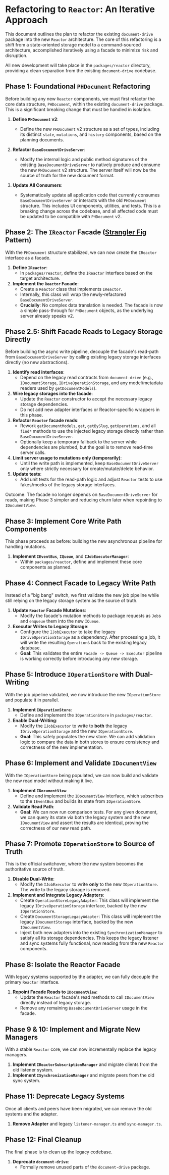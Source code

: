 # Refactoring to `Reactor`: An Iterative Approach

This document outlines the plan to refactor the existing `document-drive` package into the new `Reactor` architecture. The core of this refactoring is a shift from a state-oriented storage model to a command-sourced architecture, accomplished iteratively using a facade to minimize risk and disruption.

All new development will take place in the `packages/reactor` directory, providing a clean separation from the existing `document-drive` codebase.

## Phase 1: Foundational `PHDocument` Refactoring

Before building any new `Reactor` components, we must first refactor the core data structure, `PHDocument`, within the existing `document-drive` package. This is a significant breaking change that must be handled in isolation.

1.  **Define `PHDocument` v2**:
    *   Define the new `PHDocument` v2 structure as a set of types, including its distinct `state`, `mutations`, and `history` components, based on the planning documents.

2.  **Refactor `BaseDocumentDriveServer`**:
    *   Modify the internal logic and public method signatures of the existing `BaseDocumentDriveServer` to natively produce and consume the new `PHDocument` v2 structure. The server itself will now be the source of truth for the new document format.

3.  **Update All Consumers**:
    *   Systematically update all application code that currently consumes `BaseDocumentDriveServer` or interacts with the old `PHDocument` structure. This includes UI components, utilities, and tests. This is a breaking change across the codebase, and all affected code must be updated to be compatible with `PHDocument` v2.

## Phase 2: The `IReactor` Facade ([Strangler Fig](https://learn.microsoft.com/en-us/azure/architecture/patterns/strangler-fig) Pattern)

With the `PHDocument` structure stabilized, we can now create the `IReactor` interface as a facade.

1.  **Define `IReactor`**:
    *   In `packages/reactor`, define the `IReactor` interface based on the target architecture.
2.  **Implement the `Reactor` Facade**:
    *   Create a `Reactor` class that implements `IReactor`.
    *   Internally, this class will wrap the newly-refactored `BaseDocumentDriveServer`.
    *   **Crucially**: No complex data translation is needed. The facade is now a simple pass-through for `PHDocument` objects, as the underlying server already speaks v2.

## Phase 2.5: Shift Facade Reads to Legacy Storage Directly

Before building the async write pipeline, decouple the facade's read-path from `BaseDocumentDriveServer` by calling existing legacy storage interfaces directly (no new abstractions).

1.  **Identify read interfaces**:
    *   Depend on the legacy read contracts from `document-drive` (e.g., `IDocumentStorage`, `IDriveOperationStorage`, and any model/metadata readers used by `getDocumentModels`).
2.  **Wire legacy storages into the facade**:
    *   Update the `Reactor` constructor to accept the necessary legacy storage dependencies.
    *   Do not add new adapter interfaces or Reactor-specific wrappers in this phase.
3.  **Refactor `Reactor` facade reads**:
    *   Rework `getDocumentModels`, `get`, `getBySlug`, `getOperations`, and all `find*` methods to use the injected legacy storage directly rather than `BaseDocumentDriveServer`.
    *   Optionally keep a temporary fallback to the server while dependencies are plumbed, but the goal is to remove read-time server calls.
4.  **Limit server usage to mutations only (temporarily)**:
    *   Until the write path is implemented, keep `BaseDocumentDriveServer` only where strictly necessary for create/mutate/delete behavior.
5.  **Update tests**:
    *   Add unit tests for the read-path logic and adjust `Reactor` tests to use fakes/mocks of the legacy storage interfaces.

Outcome: The facade no longer depends on `BaseDocumentDriveServer` for reads, making Phase 3 simpler and reducing churn later when repointing to `IDocumentView`.

## Phase 3: Implement Core Write Path Components

This phase proceeds as before: building the new asynchronous pipeline for handling mutations.

1.  **Implement `IEventBus`**, **`IQueue`**, and **`IJobExecutorManager`**:
    *   Within `packages/reactor`, define and implement these core components as planned.

## Phase 4: Connect Facade to Legacy Write Path

Instead of a "big bang" switch, we first validate the new job pipeline while still relying on the legacy storage system as the source of truth.

1.  **Update `Reactor` Facade Mutations**:
    *   Modify the facade's mutation methods to package requests as `Job`s and `enqueue` them into the new `IQueue`.
2.  **Executor Writes to Legacy Storage**:
    *   Configure the `IJobExecutor` to take the legacy `IDriveOperationStorage` as a dependency. After processing a job, it will write the resulting `Operation`s back to the existing legacy database.
    *   **Goal**: This validates the entire `Facade -> Queue -> Executor` pipeline is working correctly before introducing any new storage.

## Phase 5: Introduce `IOperationStore` with Dual-Writing

With the job pipeline validated, we now introduce the new `IOperationStore` and populate it in parallel.

1.  **Implement `IOperationStore`**:
    *   Define and implement the `IOperationStore` in `packages/reactor`.
2.  **Enable Dual-Writing**:
    *   Modify the `IJobExecutor` to write to **both** the legacy `IDriveOperationStorage` and the new `IOperationStore`.
    *   **Goal**: This safely populates the new store. We can add validation logic to compare the data in both stores to ensure consistency and correctness of the new implementation.

## Phase 6: Implement and Validate `IDocumentView`

With the `IOperationStore` being populated, we can now build and validate the new read model without making it live.

1.  **Implement `IDocumentView`**:
    *   Define and implement the `IDocumentView` interface, which subscribes to the `IEventBus` and builds its state from `IOperationStore`.
2.  **Validate Read Path**:
    *   **Goal**: We can now run comparison tests. For any given document, we can query its state via both the legacy system and the new `IDocumentView` and assert the results are identical, proving the correctness of our new read path.

## Phase 7: Promote `IOperationStore` to Source of Truth

This is the official switchover, where the new system becomes the authoritative source of truth.

1.  **Disable Dual-Write**:
    *   Modify the `IJobExecutor` to write **only** to the new `IOperationStore`. The write to the legacy storage is removed.
2.  **Implement and Integrate Legacy Adapters**:
    *   Create `OperationStoreLegacyAdapter`: This class will implement the legacy `IDriveOperationStorage` interface, backed by the new `IOperationStore`.
    *   Create `DocumentStorageLegacyAdapter`: This class will implement the legacy `IDocumentStorage` interface, backed by the new `IDocumentView`.
    *   Inject both new adapters into the existing `SynchronizationManager` to satisfy all its storage dependencies. This keeps the legacy listener and sync systems fully functional, now reading from the new `Reactor` components.

## Phase 8: Isolate the Reactor Facade

With legacy systems supported by the adapter, we can fully decouple the primary `Reactor` interface.

1.  **Repoint Facade Reads to `IDocumentView`**:
    *   Update the `Reactor` facade's read methods to call `IDocumentView` directly instead of legacy storage.
    *   Remove any remaining `BaseDocumentDriveServer` usage in the facade.

## Phase 9 & 10: Implement and Migrate New Managers

With a stable `Reactor` core, we can now incrementally replace the legacy managers.

1.  **Implement `IReactorSubscriptionManager`** and migrate clients from the old listener system.
2.  **Implement `ISynchronizationManager`** and migrate peers from the old sync system.

## Phase 11: Deprecate Legacy Systems

Once all clients and peers have been migrated, we can remove the old systems and the adapter.

1.  **Remove Adapter** and legacy `listener-manager.ts` and `sync-manager.ts`.

## Phase 12: Final Cleanup

The final phase is to clean up the legacy codebase.

1.  **Deprecate `document-drive`**:
    *   Formally remove unused parts of the `document-drive` package. 